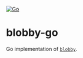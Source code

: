 [![Go](https://github.com/nixberg/blobby-go/actions/workflows/go.yaml/badge.svg)](
https://github.com/nixberg/blobby-go/actions/workflows/go.yaml)

# blobby-go

Go implementation of [`blobby`](https://crates.io/crates/blobby).
